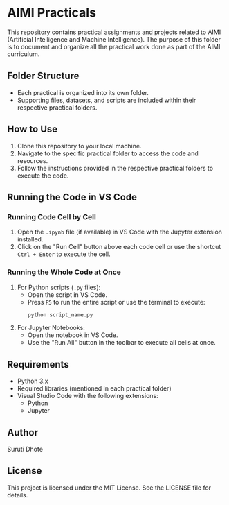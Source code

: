 # AIMI Practicals

This repository contains practical assignments and projects related to AIMI (Artificial Intelligence and Machine Intelligence). The purpose of this folder is to document and organize all the practical work done as part of the AIMI curriculum.

## Folder Structure

- Each practical is organized into its own folder.
- Supporting files, datasets, and scripts are included within their respective practical folders.

## How to Use

1. Clone this repository to your local machine.
2. Navigate to the specific practical folder to access the code and resources.
3. Follow the instructions provided in the respective practical folders to execute the code.

## Running the Code in VS Code

### Running Code Cell by Cell
1. Open the `.ipynb` file (if available) in VS Code with the Jupyter extension installed.
2. Click on the "Run Cell" button above each code cell or use the shortcut `Ctrl + Enter` to execute the cell.

### Running the Whole Code at Once
1. For Python scripts (`.py` files):
    - Open the script in VS Code.
    - Press `F5` to run the entire script or use the terminal to execute:
      ```bash
      python script_name.py
      ```
2. For Jupyter Notebooks:
    - Open the notebook in VS Code.
    - Use the "Run All" button in the toolbar to execute all cells at once.

## Requirements

- Python 3.x
- Required libraries (mentioned in each practical folder)
- Visual Studio Code with the following extensions:
  - Python
  - Jupyter

## Author

Suruti Dhote

## License

This project is licensed under the MIT License. See the LICENSE file for details.
